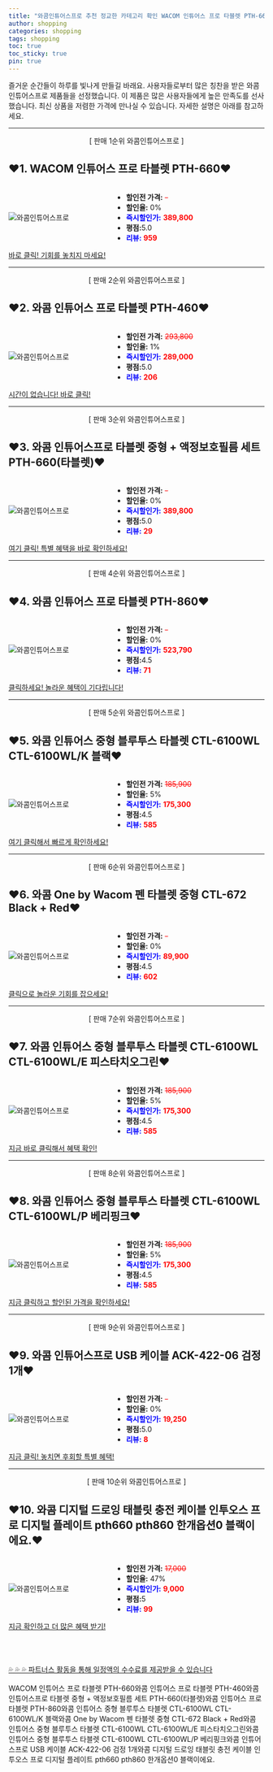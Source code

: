 ```yaml
---
title: "와콤인튜어스프로 추천 정교한 카테고리 확인 WACOM 인튜어스 프로 타블렛 PTH-660"
author: shopping
categories: shopping
tags: shopping
toc: true
toc_sticky: true
pin: true
---
```

즐거운 순간들이 하루를 빛나게 만들길 바래요. 사용자들로부터 많은 칭찬을 받은 와콤인튜어스프로 제품들을 선정했습니다. 이 제품은 많은 사용자들에게 높은 만족도를 선사했습니다. 최신 상품을 저렴한 가격에 만나실 수 있습니다. 자세한 설명은 아래를 참고하세요.

---
<p class="toplist" style="margin: 0 auto; display: block; width: fit-content;">[ 판매 1순위 와콤인튜어스프로 ]</p>

<h2><strong>❤️1. WACOM 인튜어스 프로 타블렛 PTH-660❤️</strong></h2>

<div style="display: flex; align-items: center;">
    <div style="flex: 0.4;">
        <img src="https://thumbnail8.coupangcdn.com/thumbnails/remote/230x230ex/image/product/image/vendoritem/2019/02/12/3298054296/89a70627-a7a5-4967-a18c-12ac069a0c2d.jpg" alt="와콤인튜어스프로" style="max-width: 100%;">
    </div>
    <div style="flex: 0.6; margin-left: 10px;">
        <ul>
            <li><strong>할인전 가격:</strong> <del style="color: red;">-</del></li>
            <li><strong>할인율:</strong> 0%</li>
            <li><span style='color:blue'><strong>즉시할인가:</strong></span> <span style='color:red'><strong>389,800</strong></span></li>
            <li><strong>평점:</strong>5.0</li>
            <li><span style='color:blue'><strong>리뷰:</strong></span> <span style='color:red'><strong>959</strong></span></li>
        </ul>
    </div>
</div>
<div class="center">
    <a href="https://William4Davisa.github.io?lptag=AF9450613&subid=githubio&pageKey=6223242074&traceid=V0-153&itemId=12465705611&vendorItemId=3298054296" class="myButton">
        바로 클릭! 기회를 놓치지 마세요!
    </a>
</div>


---
<p class="toplist" style="margin: 0 auto; display: block; width: fit-content;">[ 판매 2순위 와콤인튜어스프로 ]</p>

<h2><strong>❤️2. 와콤 인튜어스 프로 타블렛 PTH-460❤️</strong></h2>

<div style="display: flex; align-items: center;">
    <div style="flex: 0.4;">
        <img src="https://thumbnail7.coupangcdn.com/thumbnails/remote/230x230ex/image/retail/images/2019/09/02/14/3/be1e2ddb-09b4-41da-8042-0faeb2a420f1.jpg" alt="와콤인튜어스프로" style="max-width: 100%;">
    </div>
    <div style="flex: 0.6; margin-left: 10px;">
        <ul>
            <li><strong>할인전 가격:</strong> <del style="color: red;">293,800</del></li>
            <li><strong>할인율:</strong> 1%</li>
            <li><span style='color:blue'><strong>즉시할인가:</strong></span> <span style='color:red'><strong>289,000</strong></span></li>
            <li><strong>평점:</strong>5.0</li>
            <li><span style='color:blue'><strong>리뷰:</strong></span> <span style='color:red'><strong>206</strong></span></li>
        </ul>
    </div>
</div>
<div class="center">
    <a href="https://William4Davisa.github.io?lptag=AF9450613&subid=githubio&pageKey=293330209&traceid=V0-153&itemId=926188025&vendorItemId=5301892099" class="myButton">
        시간이 없습니다! 바로 클릭!
    </a>
</div>


---
<p class="toplist" style="margin: 0 auto; display: block; width: fit-content;">[ 판매 3순위 와콤인튜어스프로 ]</p>

<h2><strong>❤️3. 와콤 인튜어스프로 타블렛 중형 + 액정보호필름 세트 PTH-660(타블렛)❤️</strong></h2>

<div style="display: flex; align-items: center;">
    <div style="flex: 0.4;">
        <img src="https://thumbnail10.coupangcdn.com/thumbnails/remote/230x230ex/image/retail/images/1129826501159433-de213e45-5768-4de6-bfe3-9648833f247a.jpg" alt="와콤인튜어스프로" style="max-width: 100%;">
    </div>
    <div style="flex: 0.6; margin-left: 10px;">
        <ul>
            <li><strong>할인전 가격:</strong> <del style="color: red;">-</del></li>
            <li><strong>할인율:</strong> 0%</li>
            <li><span style='color:blue'><strong>즉시할인가:</strong></span> <span style='color:red'><strong>389,800</strong></span></li>
            <li><strong>평점:</strong>5.0</li>
            <li><span style='color:blue'><strong>리뷰:</strong></span> <span style='color:red'><strong>29</strong></span></li>
        </ul>
    </div>
</div>
<div class="center">
    <a href="https://William4Davisa.github.io?lptag=AF9450613&subid=githubio&pageKey=6410581713&traceid=V0-153&itemId=13746256912&vendorItemId=80997050405" class="myButton">
        여기 클릭! 특별 혜택을 바로 확인하세요!
    </a>
</div>


---
<p class="toplist" style="margin: 0 auto; display: block; width: fit-content;">[ 판매 4순위 와콤인튜어스프로 ]</p>

<h2><strong>❤️4. 와콤 인튜어스 프로 타블렛 PTH-860❤️</strong></h2>

<div style="display: flex; align-items: center;">
    <div style="flex: 0.4;">
        <img src="https://thumbnail9.coupangcdn.com/thumbnails/remote/230x230ex/image/product/image/vendoritem/2018/07/06/3298054299/aa6e2d19-b8f1-464c-846f-e070b070dcb7.jpg" alt="와콤인튜어스프로" style="max-width: 100%;">
    </div>
    <div style="flex: 0.6; margin-left: 10px;">
        <ul>
            <li><strong>할인전 가격:</strong> <del style="color: red;">-</del></li>
            <li><strong>할인율:</strong> 0%</li>
            <li><span style='color:blue'><strong>즉시할인가:</strong></span> <span style='color:red'><strong>523,790</strong></span></li>
            <li><strong>평점:</strong>4.5</li>
            <li><span style='color:blue'><strong>리뷰:</strong></span> <span style='color:red'><strong>71</strong></span></li>
        </ul>
    </div>
</div>
<div class="center">
    <a href="https://William4Davisa.github.io?lptag=AF9450613&subid=githubio&pageKey=6400552861&traceid=V0-153&itemId=13683112512&vendorItemId=3298054299" class="myButton">
        클릭하세요! 놀라운 혜택이 기다립니다!
    </a>
</div>


---
<p class="toplist" style="margin: 0 auto; display: block; width: fit-content;">[ 판매 5순위 와콤인튜어스프로 ]</p>

<h2><strong>❤️5. 와콤 인튜어스 중형 블루투스 타블렛 CTL-6100WL CTL-6100WL/K 블랙❤️</strong></h2>

<div style="display: flex; align-items: center;">
    <div style="flex: 0.4;">
        <img src="https://thumbnail9.coupangcdn.com/thumbnails/remote/230x230ex/image/product/image/vendoritem/2018/11/07/3655472756/bd5f87f7-5515-4115-b5cf-4aa579f279ea.jpg" alt="와콤인튜어스프로" style="max-width: 100%;">
    </div>
    <div style="flex: 0.6; margin-left: 10px;">
        <ul>
            <li><strong>할인전 가격:</strong> <del style="color: red;">185,900</del></li>
            <li><strong>할인율:</strong> 5%</li>
            <li><span style='color:blue'><strong>즉시할인가:</strong></span> <span style='color:red'><strong>175,300</strong></span></li>
            <li><strong>평점:</strong>4.5</li>
            <li><span style='color:blue'><strong>리뷰:</strong></span> <span style='color:red'><strong>585</strong></span></li>
        </ul>
    </div>
</div>
<div class="center">
    <a href="https://William4Davisa.github.io?lptag=AF9450613&subid=githubio&pageKey=312739168&traceid=V0-153&itemId=270560539&vendorItemId=3655472756" class="myButton">
        여기 클릭해서 빠르게 확인하세요!
    </a>
</div>


---
<p class="toplist" style="margin: 0 auto; display: block; width: fit-content;">[ 판매 6순위 와콤인튜어스프로 ]</p>

<h2><strong>❤️6. 와콤 One by Wacom 펜 타블렛 중형 CTL-672 Black + Red❤️</strong></h2>

<div style="display: flex; align-items: center;">
    <div style="flex: 0.4;">
        <img src="https://thumbnail6.coupangcdn.com/thumbnails/remote/230x230ex/image/retail/images/2019/02/27/14/4/7e8764ed-ae9b-4dc5-b126-cf95d38e3c99.jpg" alt="와콤인튜어스프로" style="max-width: 100%;">
    </div>
    <div style="flex: 0.6; margin-left: 10px;">
        <ul>
            <li><strong>할인전 가격:</strong> <del style="color: red;">-</del></li>
            <li><strong>할인율:</strong> 0%</li>
            <li><span style='color:blue'><strong>즉시할인가:</strong></span> <span style='color:red'><strong>89,900</strong></span></li>
            <li><strong>평점:</strong>4.5</li>
            <li><span style='color:blue'><strong>리뷰:</strong></span> <span style='color:red'><strong>602</strong></span></li>
        </ul>
    </div>
</div>
<div class="center">
    <a href="https://William4Davisa.github.io?lptag=AF9450613&subid=githubio&pageKey=191613867&traceid=V0-153&itemId=547840643&vendorItemId=4437176796" class="myButton">
        클릭으로 놀라운 기회를 잡으세요!
    </a>
</div>


---
<p class="toplist" style="margin: 0 auto; display: block; width: fit-content;">[ 판매 7순위 와콤인튜어스프로 ]</p>

<h2><strong>❤️7. 와콤 인튜어스 중형 블루투스 타블렛 CTL-6100WL CTL-6100WL/E 피스타치오그린❤️</strong></h2>

<div style="display: flex; align-items: center;">
    <div style="flex: 0.4;">
        <img src="https://thumbnail7.coupangcdn.com/thumbnails/remote/230x230ex/image/vendor_inventory/b5fb/3835648b9e090f2cbb4aa5afc97d6cf72045b316b6a7880e3b04571315dd.jpg" alt="와콤인튜어스프로" style="max-width: 100%;">
    </div>
    <div style="flex: 0.6; margin-left: 10px;">
        <ul>
            <li><strong>할인전 가격:</strong> <del style="color: red;">185,900</del></li>
            <li><strong>할인율:</strong> 5%</li>
            <li><span style='color:blue'><strong>즉시할인가:</strong></span> <span style='color:red'><strong>175,300</strong></span></li>
            <li><strong>평점:</strong>4.5</li>
            <li><span style='color:blue'><strong>리뷰:</strong></span> <span style='color:red'><strong>585</strong></span></li>
        </ul>
    </div>
</div>
<div class="center">
    <a href="https://William4Davisa.github.io?lptag=AF9450613&subid=githubio&pageKey=312739168&traceid=V0-153&itemId=270560545&vendorItemId=89765170114" class="myButton">
        지금 바로 클릭해서 혜택 확인!
    </a>
</div>


---
<p class="toplist" style="margin: 0 auto; display: block; width: fit-content;">[ 판매 8순위 와콤인튜어스프로 ]</p>

<h2><strong>❤️8. 와콤 인튜어스 중형 블루투스 타블렛 CTL-6100WL CTL-6100WL/P 베리핑크❤️</strong></h2>

<div style="display: flex; align-items: center;">
    <div style="flex: 0.4;">
        <img src="https://thumbnail8.coupangcdn.com/thumbnails/remote/230x230ex/image/vendor_inventory/7776/e25c9da50eea767475267b784ead4576d7b45ca98ed4477ac2053c949082.jpg" alt="와콤인튜어스프로" style="max-width: 100%;">
    </div>
    <div style="flex: 0.6; margin-left: 10px;">
        <ul>
            <li><strong>할인전 가격:</strong> <del style="color: red;">185,900</del></li>
            <li><strong>할인율:</strong> 5%</li>
            <li><span style='color:blue'><strong>즉시할인가:</strong></span> <span style='color:red'><strong>175,300</strong></span></li>
            <li><strong>평점:</strong>4.5</li>
            <li><span style='color:blue'><strong>리뷰:</strong></span> <span style='color:red'><strong>585</strong></span></li>
        </ul>
    </div>
</div>
<div class="center">
    <a href="https://William4Davisa.github.io?lptag=AF9450613&subid=githubio&pageKey=312739168&traceid=V0-153&itemId=270560546&vendorItemId=89765181390" class="myButton">
        지금 클릭하고 할인된 가격을 확인하세요!
    </a>
</div>


---
<p class="toplist" style="margin: 0 auto; display: block; width: fit-content;">[ 판매 9순위 와콤인튜어스프로 ]</p>

<h2><strong>❤️9. 와콤 인튜어스프로 USB 케이블 ACK-422-06 검정 1개❤️</strong></h2>

<div style="display: flex; align-items: center;">
    <div style="flex: 0.4;">
        <img src="https://thumbnail10.coupangcdn.com/thumbnails/remote/230x230ex/image/retail/images/2023/06/07/16/0/1763ba37-71d7-4200-9735-3587b2de229f.jpg" alt="와콤인튜어스프로" style="max-width: 100%;">
    </div>
    <div style="flex: 0.6; margin-left: 10px;">
        <ul>
            <li><strong>할인전 가격:</strong> <del style="color: red;">-</del></li>
            <li><strong>할인율:</strong> 0%</li>
            <li><span style='color:blue'><strong>즉시할인가:</strong></span> <span style='color:red'><strong>19,250</strong></span></li>
            <li><strong>평점:</strong>5.0</li>
            <li><span style='color:blue'><strong>리뷰:</strong></span> <span style='color:red'><strong>8</strong></span></li>
        </ul>
    </div>
</div>
<div class="center">
    <a href="https://William4Davisa.github.io?lptag=AF9450613&subid=githubio&pageKey=7385538393&traceid=V0-153&itemId=19083327666&vendorItemId=86205611329" class="myButton">
        지금 클릭! 놓치면 후회할 특별 혜택!
    </a>
</div>


---
<p class="toplist" style="margin: 0 auto; display: block; width: fit-content;">[ 판매 10순위 와콤인튜어스프로 ]</p>

<h2><strong>❤️10. 와콤 디지털 드로잉 태블릿 충전 케이블 인투오스 프로 디지털 플레이트 pth660 pth860 한개옵션0 블랙이에요.❤️</strong></h2>

<div style="display: flex; align-items: center;">
    <div style="flex: 0.4;">
        <img src="https://thumbnail6.coupangcdn.com/thumbnails/remote/230x230ex/image/vendor_inventory/693f/e53bae418afb11f3f17fba7f13d127b901b5b972b3bbac4f5639804a3f46.jpg" alt="와콤인튜어스프로" style="max-width: 100%;">
    </div>
    <div style="flex: 0.6; margin-left: 10px;">
        <ul>
            <li><strong>할인전 가격:</strong> <del style="color: red;">17,000</del></li>
            <li><strong>할인율:</strong> 47%</li>
            <li><span style='color:blue'><strong>즉시할인가:</strong></span> <span style='color:red'><strong>9,000</strong></span></li>
            <li><strong>평점:</strong>5</li>
            <li><span style='color:blue'><strong>리뷰:</strong></span> <span style='color:red'><strong>99</strong></span></li>
        </ul>
    </div>
</div>
<div class="center">
    <a href="https://William4Davisa.github.io?lptag=AF9450613&subid=githubio&pageKey=7827350154&traceid=V0-153&itemId=21278620163&vendorItemId=90216187700" class="myButton">
        지금 확인하고 더 많은 혜택 받기!
    </a>
</div>

<br><br><br>[💦 💦 💦 파트너스 활동을 통해 일정액의 수수료를 제공받을 수 있습니다](https://link.coupang.com/a/bcpT2c)<br><br>WACOM 인튜어스 프로 타블렛 PTH-660와콤 인튜어스 프로 타블렛 PTH-460와콤 인튜어스프로 타블렛 중형 + 액정보호필름 세트 PTH-660(타블렛)와콤 인튜어스 프로 타블렛 PTH-860와콤 인튜어스 중형 블루투스 타블렛 CTL-6100WL CTL-6100WL/K 블랙와콤 One by Wacom 펜 타블렛 중형 CTL-672 Black + Red와콤 인튜어스 중형 블루투스 타블렛 CTL-6100WL CTL-6100WL/E 피스타치오그린와콤 인튜어스 중형 블루투스 타블렛 CTL-6100WL CTL-6100WL/P 베리핑크와콤 인튜어스프로 USB 케이블 ACK-422-06 검정 1개와콤 디지털 드로잉 태블릿 충전 케이블 인투오스 프로 디지털 플레이트 pth660 pth860 한개옵션0 블랙이에요.